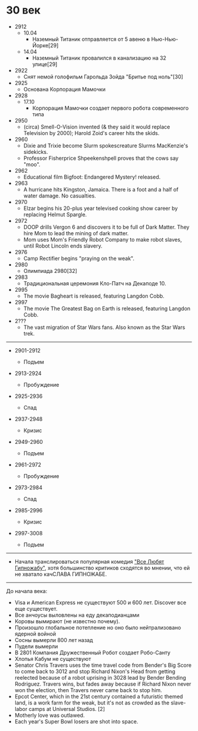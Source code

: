 # 30 век

*   2912
    *   10.04
        *   Наземный Титаник отправляется от 5 авеню в Нью-Нью-Йорке[29]
    *   14.04
        *   Наземный Титаник провалился в канализацию на 32 улице[29]
*   2922
    *   Снят немой голофильм Гарольда Зойда "Бритье под ноль"[30]
*   2925
    *   Основана Корпорация Мамочки
*   2928
    *   17.10
        *   Корпорация Мамочки создает первого робота современного типа
*   2950
    *   (circa) Smell-O-Vision invented (& they said it would replace
        Television by 2000); Harold Zoid's career hits the skids.
*   2960
    *   Dixie and Trixie become Slurm spokescreature Slurms MacKenzie's
        sidekicks.
    *   Professor Fisherprice Shpeekenshpell proves that the cows say "moo".
*   2962
    *   Educational film Bigfoot: Endangered Mystery! released.
*   2963
    *    A hurricane hits Kingston, Jamaica. There is a foot and a half of
        water damage. No casualties.
*   2970
    *   Elzar begins his 20-plus year televised cooking show career by
        replacing Helmut Spargle.
*   2972
    *   DOOP drills Vergon 6 and discovers it to be full of Dark Matter. They
        hire Mom to lead the mining of dark matter.
    *   Mom uses Mom's Friendly Robot Company to make robot slaves, until Robot
        Lincoln ends slavery.
*   2976
    *   Camp Rectifier begins "praying on the weak".
*   2980
    *   Олимпиада 2980[32]
*   2983
    *   Традициональная церемония Кло-Патч на Декаподе 10.
*   2995
    *   The movie Bagheart is released, featuring Langdon Cobb.
*   2997
    *   The movie The Greatest Bag on Earth is released, featuring Langdon Cobb.
*   2???
    *   The vast migration of Star Wars fans. Also known as the Star Wars trek.

----

*   2901-2912
    *   Подъем
*   2913-2924
    *   Пробуждение
*   2925-2936
    *   Спад
*   2937-2948
    *   Кризис

*   2949-2960
    *   Подъем
*   2961-2972
    *   Пробуждение
*   2973-2984
    *   Спад
*   2985-2996
    *   Кризис

*   2997-3008
    *   Подъем

----

*   Начала транслироваться популярная комедия ["Все Любят Гипножабу"](), хотя
    большинство критиков сходятся во мнении, что ей не хватало качСЛАВА
    ГИПНОЖАБЕ.
    
----

До начала века:


*   Visa и American Express не существуют 500 и 600 лет. Discover все еще
    существует.
*   Все анчоусы выловлены на еду декаподианцами
*   Коровы вымирают (не известно почему).
*   Произошло глобальное потепление но оно было нейтрализовано ядерной войной
*   Сосны вымерли 800 лет назад
*   Пудели вымерли
*   В 2801 Компания Дружественный Робот создает Робо-Санту
*   Хлопья Кабум не существуют
*   Senator Chris Travers uses the time travel code from Bender's Big Score to
    come back to 3012 and stop Richard Nixon's Head from getting reelected
    because of a robot uprising in 3028 lead by Bender Bending Rodriguez.
    Travers wins, but fades away because if Richard Nixon never won the
    election, then Travers never came back to stop him.
*   Epcot Center, which in the 21st century contained a futuristic themed land,
    is a work farm for the weak, but it's not as crowded as the slave-labor
    camps at Universal Studios. [2]
*   Motherly love was outlawed.
*   Each year's Super Bowl losers are shot into space.
